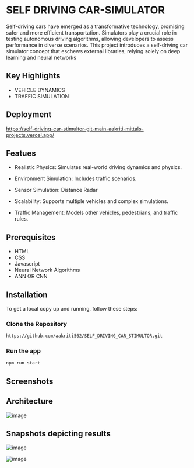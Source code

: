 
# SELF DRIVING CAR-SIMULATOR

Self-driving cars have emerged as a transformative technology, promising safer and more
efficient transportation. Simulators play a crucial role in testing autonomous driving
algorithms, allowing developers to assess performance in diverse scenarios. This project
introduces a self-driving car simulator concept that eschews external libraries, relying
solely on deep learning and neural networks

## Key Highlights

- VEHICLE DYNAMICS
- TRAFFIC SIMULATION


## Deployment

https://self-driving-car-stimultor-git-main-aakriti-mittals-projects.vercel.app/


## Featues

- Realistic Physics: Simulates real-world driving dynamics and physics.

- Environment Simulation: Includes traffic scenarios.

- Sensor Simulation: Distance Radar

- Scalability: Supports multiple vehicles and complex simulations.

- Traffic Management: Models other vehicles, pedestrians, and traffic rules.

## Prerequisites

- HTML
- CSS
- Javascript
- Neural Network Algorithms 
- ANN OR CNN




## Installation

To get a local copy up and running, follow these steps:

### Clone the Repository

```bash
https://github.com/aakriti562/SELF_DRIVING_CAR_STIMULTOR.git

```
### Run the app
```bash
npm run start 
```

## Screenshots

## Architecture
![image](https://github.com/aakriti562/SELF_DRIVING_CAR_STIMULTOR/assets/76481840/e525cc50-008d-4944-be76-471271ec518d)

## Snapshots depicting results 

![image](https://github.com/aakriti562/SELF_DRIVING_CAR_STIMULTOR/assets/76481840/8109c819-31cd-47ef-8637-2ea06c59427b)

![image](https://github.com/aakriti562/SELF_DRIVING_CAR_STIMULTOR/assets/76481840/d1ca3cb0-ce11-4ae0-aad4-5c8e1d109ea7)






